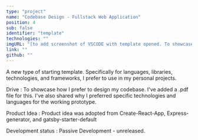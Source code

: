 ```yaml
---
type: "project"
name: "Codebase Design - Fullstack Web Application"
position: 4
sub: false
identifier: "template"
technologies: ""
imgURL: "[to add screenshot of VSCODE with template opened. To showcase organization, etc]"
link: ""
github: ""
---
```


A new type of starting template. Specifically for languages, libraries, technologies, and frameworks, I prefer to use in my personal projects.

Drive : To showcase how I prefer to <span className="pink-highlight">design my codebase</span>. I've added a .pdf file for this. I've also shared why I preferred specific technologies and languages for the working prototype.

Product Idea : Product idea was adopted from <span className="grey-highlight">Create-React-App</span>, <span className="grey-highlight">Express-generator</span>, and <span className="grey-highlight"> gatsby-starter-default </span>

Development status : Passive Development - unreleased.
